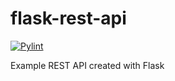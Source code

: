 # flask-rest-api

[![Pylint](https://github.com/seaneoo/flask-rest-api/actions/workflows/pylint.yml/badge.svg)](https://github.com/seaneoo/flask-rest-api/actions/workflows/pylint.yml)

Example REST API created with Flask
